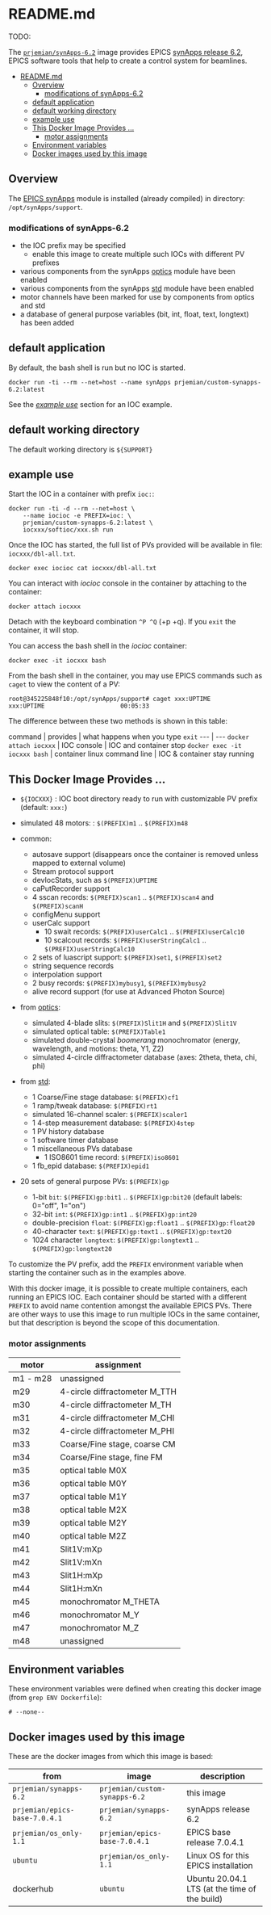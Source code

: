 # README.md

TODO:

The
[`prjemian/synApps-6.2`](https://hub.docker.com/r/prjemian/synapps-6.2/tags)
image provides EPICS [synApps release
6.2](https://www.aps.anl.gov/BCDA/synApps), EPICS software tools that
help to create a control system for beamlines.

- [README.md](#readmemd)
  - [Overview](#overview)
    - [modifications of synApps-6.2](#modifications-of-synapps-62)
  - [default application](#default-application)
  - [default working directory](#default-working-directory)
  - [example use](#example-use)
  - [This Docker Image Provides ...](#this-docker-image-provides-)
    - [motor assignments](#motor-assignments)
  - [Environment variables](#environment-variables)
  - [Docker images used by this image](#docker-images-used-by-this-image)

## Overview

The [EPICS synApps](https://www.aps.anl.gov/BCDA/synApps) module is
installed (already compiled) in directory: `/opt/synApps/support`.

### modifications of synApps-6.2

* the IOC prefix may be specified
  * enable this image to create multiple such IOCs with different PV prefixes
* various components from the synApps [optics](https://github.com/epics-modules/optics) module have been enabled
* various components from the synApps [std](https://github.com/epics-modules/std) module have been enabled
* motor channels have been marked for use by components from optics and std
* a database of general purpose variables (bit, int, float, text, longtext) has been added

## default application

By default, the bash shell is run but no IOC is started.

    docker run -ti --rm --net=host --name synApps prjemian/custom-synapps-6.2:latest

See the [*example use*](#example-use) section for an IOC example.

## default working directory

The default working directory is `${SUPPORT}`

## example use

Start the IOC in a container with prefix `ioc:`:

    docker run -ti -d --rm --net=host \
        --name iocioc -e PREFIX=ioc: \
        prjemian/custom-synapps-6.2:latest \
        iocxxx/softioc/xxx.sh run

Once the IOC has started, the full list of PVs provided
will be available in file: `iocxxx/dbl-all.txt`.

    docker exec iocioc cat iocxxx/dbl-all.txt

You can interact with *iocioc* console in the container by attaching
to the container:

    docker attach iocxxx

Detach with the keyboard combination `^P ^Q` (<control>+p <control>+q).
If you `exit` the container, it will stop.

You can access the bash shell in the *iocioc* container:

    docker exec -it iocxxx bash

From the bash shell in the container, you may use EPICS
commands such as `caget` to view the content of a PV:

    root@345225848f10:/opt/synApps/support# caget xxx:UPTIME
    xxx:UPTIME                     00:05:33

The difference between these two methods is shown in this table:

command | provides | what happens when you type `exit`
--- | ---
`docker attach iocxxx` | IOC console | IOC and container stop
`docker exec -it iocxxx bash` | container linux command line | IOC & container stay running

## This Docker Image Provides ...

* `${IOCXXX}` : IOC boot directory ready to run with customizable PV prefix (default: `xxx:`)

* simulated 48 motors: : `$(PREFIX)m1` .. `$(PREFIX)m48`
* common:
  * autosave support (disappears once the container is removed unless mapped to external volume)
  * Stream protocol support
  * devIocStats, such as `$(PREFIX)UPTIME`
  * caPutRecorder support
  * 4 sscan records: `$(PREFIX)scan1` ..  `$(PREFIX)scan4` and  `$(PREFIX)scanH`
  * configMenu support
  * userCalc support
    * 10 swait records: `$(PREFIX)userCalc1` .. `$(PREFIX)userCalc10`
    * 10 scalcout records: `$(PREFIX)userStringCalc1` .. `$(PREFIX)userStringCalc10`
  * 2 sets of luascript support: `$(PREFIX)set1`, `$(PREFIX)set2`
  * string sequence records
  * interpolation support
  * 2 busy records:  `$(PREFIX)mybusy1`, `$(PREFIX)mybusy2`
  * alive record support (for use at Advanced Photon Source)
* from [optics](https://github.com/epics-modules/optics):
  * simulated 4-blade slits: `$(PREFIX)Slit1H` and `$(PREFIX)Slit1V`
  * simulated optical table: `$(PREFIX)Table1`
  * simulated double-crystal *boomerang* monochromator (energy, wavelength, and motions: theta, Y1, Z2)
  * simulated 4-circle diffractometer database (axes: 2theta, theta, chi, phi)
* from [std](https://github.com/epics-modules/std):
  * 1 Coarse/Fine stage database: `$(PREFIX)cf1`
  * 1 ramp/tweak database: `$(PREFIX)rt1`
  * simulated 16-channel scaler: `$(PREFIX)scaler1`
  * 1 4-step measurement database: `$(PREFIX)4step`
  * 1 PV history database
  * 1 software timer database
  * 1 miscellaneous PVs database
    * 1 ISO8601 time record: `$(PREFIX)iso8601`
  * 1 fb_epid database: `$(PREFIX)epid1`
* 20 sets of general purpose PVs: `$(PREFIX)gp`
  * 1-bit `bit`: `$(PREFIX)gp:bit1` ..  `$(PREFIX)gp:bit20` (default labels: 0="off", 1="on")
  * 32-bit `int`: `$(PREFIX)gp:int1` ..  `$(PREFIX)gp:int20`
  * double-precision `float`: `$(PREFIX)gp:float1` ..  `$(PREFIX)gp:float20`
  * 40-character `text`: `$(PREFIX)gp:text1` ..  `$(PREFIX)gp:text20`
  * 1024 character `longtext`: `$(PREFIX)gp:longtext1` ..  `$(PREFIX)gp:longtext20`

To customize the PV prefix, add the `PREFIX` environment variable when
starting the container such as in the examples above.

With this docker image, it is possible to create multiple containers,
each running an EPICS IOC.  Each container should be started with a
different `PREFIX` to avoid name contention amongst the available EPICS
PVs.  There are other ways to use this image to run multiple IOCs in the
same container, but that description is beyond the scope of this
documentation.

### motor assignments

motor | assignment
--- | ---
m1 - m28 | unassigned
m29 | 4-circle diffractometer M_TTH
m30 | 4-circle diffractometer M_TH
m31 | 4-circle diffractometer M_CHI
m32 | 4-circle diffractometer M_PHI
m33 | Coarse/Fine stage, coarse CM
m34 | Coarse/Fine stage, fine FM
m35 | optical table M0X
m36 | optical table M0Y
m37 | optical table M1Y
m38 | optical table M2X
m39 | optical table M2Y
m40 | optical table M2Z
m41 | Slit1V:mXp
m42 | Slit1V:mXn
m43 | Slit1H:mXp
m44 | Slit1H:mXn
m45 | monochromator M_THETA
m46 | monochromator M_Y
m47 | monochromator M_Z
m48 | unassigned


## Environment variables

These environment variables were defined when creating this docker image
(from `grep ENV Dockerfile`):

    # --none--


## Docker images used by this image

These are the docker images from which this image is based:

from | image | description
--- | --- | ---
`prjemian/synapps-6.2` |  `prjemian/custom-synapps-6.2` | this image
`prjemian/epics-base-7.0.4.1` |  `prjemian/synapps-6.2` | synApps release 6.2
`prjemian/os_only-1.1` | `prjemian/epics-base-7.0.4.1` |  EPICS base release 7.0.4.1
`ubuntu` | `prjemian/os_only-1.1` | Linux OS for this EPICS installation
dockerhub | `ubuntu` | Ubuntu 20.04.1 LTS (at the time of the build)
